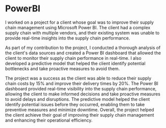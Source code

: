 # PowerBI
I worked on a project for a client whose goal was to improve their supply chain management using Microsoft Power BI. 
The client had a complex supply chain with multiple vendors, and their existing system was unable to provide real-time insights into the supply chain performance.

As part of my contribution to the project, I conducted a thorough analysis of the client's data sources and created a Power BI dashboard that allowed the client to 
monitor their supply chain performance in real-time. I also developed a predictive model that helped the client identify potential bottlenecks and take proactive 
measures to avoid them.

The project was a success as the client was able to reduce their supply chain costs by 15% and improve their delivery times by 20%. 
The Power BI dashboard provided real-time visibility into the supply chain performance, allowing the client to make informed decisions and take proactive measures 
to avoid delays and disruptions. 
The predictive model helped the client identify potential issues before they occurred, enabling them to take preventive measures and minimize downtime. Overall, 
the project helped the client achieve their goal of improving their supply chain management and enhancing their operational efficiency.
